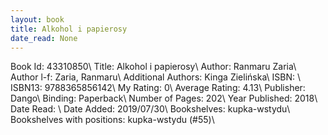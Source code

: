 ```yaml
---
layout: book
title: Alkohol i papierosy
date_read: None
---
```


Book Id: 43310850\ 
Title: Alkohol i papierosy\ 
Author: Ranmaru Zaria\ 
Author l-f: Zaria, Ranmaru\ 
Additional Authors: Kinga Zielińska\ 
ISBN: \ 
ISBN13: 9788365856142\ 
My Rating: 0\ 
Average Rating: 4.13\ 
Publisher: Dango\ 
Binding: Paperback\ 
Number of Pages: 202\ 
Year Published: 2018\ 
Date Read: \ 
Date Added: 2019/07/30\ 
Bookshelves: kupka-wstydu\ 
Bookshelves with positions: kupka-wstydu (#55)\ 

